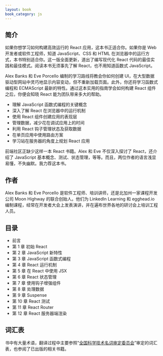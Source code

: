 ```yaml
---
layout: book
book_category: js
---
```


## 简介

如果你想学习如何构建高效运行的 React 应用，这本书正适合你。如果你是 Web 开发者或软件工程师，知道 JavaScript、CSS 和 HTML 在浏览器中的运行方式，本书特别适合你。这一版全面更新，道出了编写现代化 React 代码的最佳实践和最佳模式。阅读本书无须事先了解 React，也不用知道函数式 JavaScript。

Alex Banks 和 Eve Porcello 编制的学习路线将教会你如何创建 UI，在大型数据驱动型网站中灵巧地显示内容变动，但不重新加载页面。此外，你还将学习函数式编程和 ECMAScript 最新的特性。通过这本实用的指南学会如何构建 React 组件之后，你便会知晓 React 能为团队带来多大的帮助。

- 理解 JavaScript 函数式编程的关键概念
- 深入了解 React 在浏览器中的运行机制
- 使用 React 组件创建应用的表现层
- 管理数据，减少花在调试应用上的时间
- 利用 React 钩子管理状态及获取数据
- 在单页应用中使用路由方案
- 学习站在服务器的角度上规划 React 应用

前端社区正缺少这样一本 React 书籍。Alex 和 Eve 不仅深入探讨了 React，还介绍了 JavaScript 基本概念、测试、状态管理，等等。而且，两位作者的语言浅显易懂，不失幽默。我力荐这本书。

## 作者

Alex Banks 和 Eve Porcello 是软件工程师、培训讲师，还是北加州一家课程开发公司 Moon Highway 的联合创始人。他们为 LinkedIn Learning 和 egghead.io 编制课程，经常在开发者大会上发表演讲，并在遍布世界各地的研讨会上培训工程人员。

## 目录

- 前言
- 第 1 章 初始 React
- 第 2 章 JavaScript 新特性
- 第 3 章 JavaScript 函数式编程
- 第 4 章 React 运行机制
- 第 5 章 在 React 中使用 JSX
- 第 6 章 React 状态管理
- 第 7 章 使用钩子增强组件
- 第 8 章 处理数据
- 第 9 章 Suspense
- 第 10 章 React 测试
- 第 11 章 React Router
- 第 12 章 React 服务器端渲染

## 词汇表

书中有大量术语，翻译过程中主要参照“[全国科学技术名词审定委员会](http://www.term.gov.cn/)”审定的词汇表，也参阅了已出版的相关书籍。
